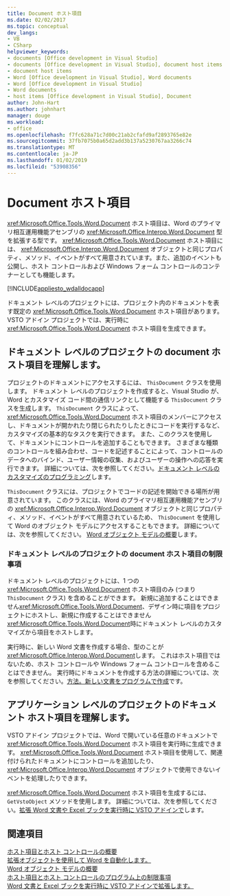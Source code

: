 ```yaml
---
title: Document ホスト項目
ms.date: 02/02/2017
ms.topic: conceptual
dev_langs:
- VB
- CSharp
helpviewer_keywords:
- documents [Office development in Visual Studio]
- documents [Office development in Visual Studio], document host items
- document host items
- Word [Office development in Visual Studio], Word documents
- Word [Office development in Visual Studio]
- Word documents
- host items [Office development in Visual Studio], Document
author: John-Hart
ms.author: johnhart
manager: douge
ms.workload:
- office
ms.openlocfilehash: f7fc628a71c7d00c21ab2cfafd9af2893765e82e
ms.sourcegitcommit: 37fb7075b0a65d2add3b137a5230767aa3266c74
ms.translationtype: MT
ms.contentlocale: ja-JP
ms.lasthandoff: 01/02/2019
ms.locfileid: "53908356"
---
```

# <a name="document-host-item"></a>Document ホスト項目
  <xref:Microsoft.Office.Tools.Word.Document> ホスト項目は、Word のプライマリ相互運用機能アセンブリの <xref:Microsoft.Office.Interop.Word.Document> 型を拡張する型です。 <xref:Microsoft.Office.Tools.Word.Document> ホスト項目には、 <xref:Microsoft.Office.Interop.Word.Document> オブジェクトと同じプロパティ、メソッド、イベントがすべて用意されています。また、追加のイベントも公開し、ホスト コントロールおよび Windows フォーム コントロールのコンテナーとしても機能します。  
  
 [!INCLUDE[appliesto_wdalldocapp](../vsto/includes/appliesto-wdalldocapp-md.md)]  
  
 ドキュメント レベルのプロジェクトには、プロジェクト内のドキュメントを表す既定の <xref:Microsoft.Office.Tools.Word.Document> ホスト項目があります。 VSTO アドイン プロジェクトでは、実行時に <xref:Microsoft.Office.Tools.Word.Document> ホスト項目を生成できます。  
  
## <a name="understand-the-document-host-item-in-document-level-projects"></a>ドキュメント レベルのプロジェクトの document ホスト項目を理解します。  
 プロジェクトのドキュメントにアクセスするには、 `ThisDocument` クラスを使用します。 ドキュメント レベルのプロジェクトを作成すると、Visual Studio が、Word とカスタマイズ コード間の通信リンクとして機能する `ThisDocument` クラスを生成します。 `ThisDocument` クラスによって、 <xref:Microsoft.Office.Tools.Word.Document> ホスト項目のメンバーにアクセスし、ドキュメントが開かれたり閉じられたりしたときにコードを実行するなど、カスタマイズの基本的なタスクを実行できます。 また、このクラスを使用して、ドキュメントにコントロールを追加することもできます。 さまざまな種類のコントロールを組み合わせ、コードを記述することによって、コントロールのデータへのバインド、ユーザー情報の収集、およびユーザーの操作への応答を実行できます。 詳細については、次を参照してください。[ドキュメント レベルのカスタマイズのプログラミング](../vsto/programming-document-level-customizations.md)します。  
  
 `ThisDocument` クラスには、プロジェクトでコードの記述を開始できる場所が用意されています。 このクラスには、Word のプライマリ相互運用機能アセンブリの <xref:Microsoft.Office.Interop.Word.Document> オブジェクトと同じプロパティ、メソッド、イベントがすべて用意されているため、 `ThisDocument` を使用して Word のオブジェクト モデルにアクセスすることもできます。 詳細については、次を参照してください。 [Word オブジェクト モデルの概要](../vsto/word-object-model-overview.md)します。  
  
### <a name="limitations-of-the-document-host-item-in-document-level-projects"></a>ドキュメント レベルのプロジェクトの document ホスト項目の制限事項  
 ドキュメント レベルのプロジェクトには、1 つの <xref:Microsoft.Office.Tools.Word.Document> ホスト項目のみ (つまり `ThisDocument` クラス) を含めることができます。 新規に追加することはできません<xref:Microsoft.Office.Tools.Word.Document>、デザイン時に項目をプロジェクトにホストし、新規に作成することはできません<xref:Microsoft.Office.Tools.Word.Document>時にドキュメント レベルのカスタマイズから項目をホストします。  
  
 実行時に、新しい Word 文書を作成する場合、型のことが<xref:Microsoft.Office.Interop.Word.Document>します。 これはホスト項目ではないため、ホスト コントロールや Windows フォーム コントロールを含めることはできません。 実行時にドキュメントを作成する方法の詳細については、次を参照してください。[方法。新しい文書をプログラムで作成](../vsto/how-to-programmatically-create-new-documents.md)です。  
  
## <a name="understand-document-host-items-in-application-level-projects"></a>アプリケーション レベルのプロジェクトのドキュメント ホスト項目を理解します。  
 VSTO アドイン プロジェクトでは、Word で開いている任意のドキュメントで <xref:Microsoft.Office.Tools.Word.Document> ホスト項目を実行時に生成できます。 <xref:Microsoft.Office.Tools.Word.Document> ホスト項目を使用して、関連付けられたドキュメントにコントロールを追加したり、<xref:Microsoft.Office.Interop.Word.Document> オブジェクトで使用できないイベントを処理したりできます。  
  
 <xref:Microsoft.Office.Tools.Word.Document> ホスト項目を生成するには、`GetVstoObject` メソッドを使用します。 詳細については、次を参照してください。[拡張 Word 文書や Excel ブックを実行時に VSTO アドインで](../vsto/extending-word-documents-and-excel-workbooks-in-vsto-add-ins-at-run-time.md)します。  
  
## <a name="see-also"></a>関連項目  
 [ホスト項目とホスト コントロールの概要](../vsto/host-items-and-host-controls-overview.md)   
 [拡張オブジェクトを使用して Word を自動化します。](../vsto/automating-word-by-using-extended-objects.md)   
 [Word オブジェクト モデルの概要](../vsto/word-object-model-overview.md)   
 [ホスト項目とホスト コントロールのプログラム上の制限事項](../vsto/programmatic-limitations-of-host-items-and-host-controls.md)   
 [Word 文書と Excel ブックを実行時に VSTO アドインで拡張します。](../vsto/extending-word-documents-and-excel-workbooks-in-vsto-add-ins-at-run-time.md)  
